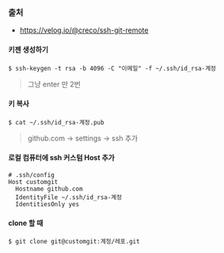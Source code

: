 ### 출처 
- https://velog.io/@creco/ssh-git-remote


#### 키젠 생성하기
```
$ ssh-keygen -t rsa -b 4096 -C "이메일" -f ~/.ssh/id_rsa-계정
```
> 그냥 enter 만 2번   

#### 키 복사 
```
$ cat ~/.ssh/id_rsa-계정.pub
```
> github.com -> settings -> ssh 추가  


#### 로컬 컴퓨터에 ssh 커스텀 Host 추가
```
# .ssh/config
Host customgit
  Hostname github.com
  IdentityFile ~/.ssh/id_rsa-계정
  IdentitiesOnly yes
```

#### clone 할 때
```
$ git clone git@customgit:계정/레포.git
```